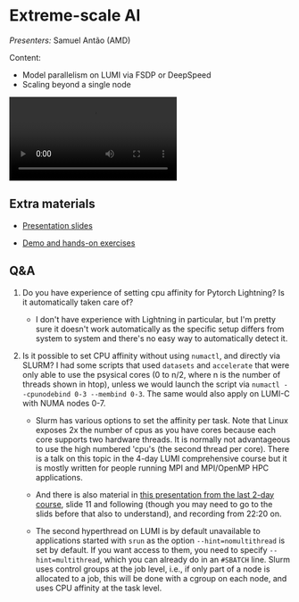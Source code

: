 # Extreme-scale AI

*Presenters:* Samuel Antão (AMD)

Content:

-   Model parallelism on LUMI via FSDP or DeepSpeed
-   Scaling beyond a single node 


<video src="https://462000265.lumidata.eu/ai-20241126/recordings/09_ExtremeScale.mp4" controls="controls"></video>


## Extra materials

-   [Presentation slides](https://462000265.lumidata.eu/ai-20241126/files/LUMI-ai-20241126-09-Extreme_scale_AI.pdf)

-   [Demo and hands-on exercises](E09_ExtremeScale.md)


<!--
## Remark: Why is binding not easier in Slurm?

There are some reasons why the situation with the binding is not better:

-   Slurm GPU binding is broken and uses a technique that breaks communication with RCCL and GPU-aware MPI

-   One change that would offer some improvement is system-wide and would have a large impact on LUMI-C also, 
    necessitating retraining all users and probably making some use scenarios on that partition difficult.

-   It is not easy either because you can only do something with few environment variables or a pre-made script 
    if every user would nicely request 7 cores per GPU requested. On `small-g` you now basically have a lot of 
    fragmentation. I'm not sure if "CPU" could be redefined in Slurm to mean "1 CCD" but that might very well 
    be the change that sysadmins told me would also be in effect on LUMI-C where it would not be appreciated by 
    users.

-   And as we say in another course: "Slurm is not a good scheduler, but we don't have a better one yet".
    Current HPC schedulers were designed in the days that nodes had just one or 2 CPU cores and no accelerators
    and they don't sufficiently understand the hierarchy in resources and proximity between various components.

-   Preset are not easy. What may be ideal for some AI workflows may not work for others, or may not work for all
    the other users on LUMI that do simulation or other types of data processing and analysis.
-->

## Q&A

1.  Do you have experience of setting cpu affinity for Pytorch Lightning? Is it automatically taken care of?

    -   I don't have experience with Lightning in particular, but I'm pretty sure it doesn't work automatically as the specific setup differs from system to system and there's no easy way to automatically detect it.


2.  Is it possible to set CPU affinity without using `numactl`, and directly via SLURM? I had some scripts that used `datasets` and `accelerate` that were only able to use the psysical cores (0 to n/2, where n is the number of threads shown in htop), unless we would launch the script via `numactl --cpunodebind 0-3 --membind 0-3`. The same would also apply on LUMI-C with NUMA nodes 0-7.

    - Slurm has various options to set the affinity per task. Note that Linux exposes 2x the number of cpus as you have cores because each core supports two hardware threads. It is normally not advantageous to use the high numbered 'cpu's (the second thread per core). There is a talk on this topic in the 4-day LUMI comprehensive course but it is mostly written for people running MPI and MPI/OpenMP HPC applications.

    - And there is also material in [this presentation from the last 2-day course](https://lumi-supercomputer.github.io/LUMI-training-materials/2day-20240502/extra_07_Binding/), slide 11 and following (though you may need to go to the slids before that also to understand), and recording from 22:20 on.

    - The second hyperthread on LUMI is by default unavailable to applications started with `srun` as the option `--hint=nomultithread` is set by default. If you want access to them, you need to specify `--hint=multithread`, which you can already do in an `#SBATCH` line. Slurm uses control groups at the job level, i.e., if only part of a node is allocated to a job, this will be done with a cgroup on each node, and uses CPU affinity at the task level.

